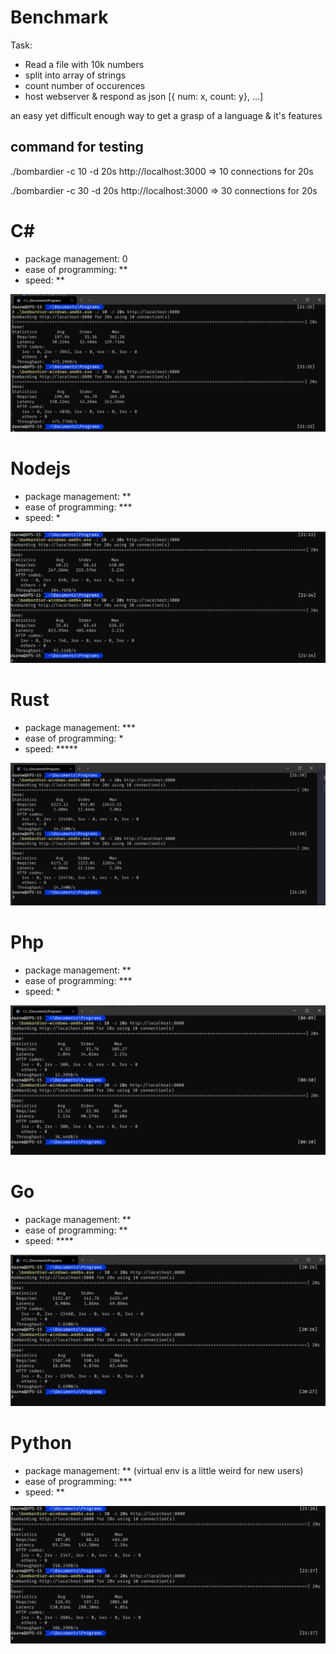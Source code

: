 
# Benchmark

Task:
- Read a file with 10k numbers
- split into array of strings
- count number of occurences
- host webserver & respond as json [{ num: x, count: y}, ...]

an easy yet difficult enough way to get a grasp of a language & it's features


## command for testing

./bombardier -c 10 -d 20s http://localhost:3000 => 10 connections for 20s

./bombardier -c 30 -d 20s http://localhost:3000 => 30 connections for 20s



# C#

- package management: 0
- ease of programming: **
- speed: **

![c# benchmark image](/results/csharp.png?raw=true "C# benchmark")

# Nodejs

- package management: **
- ease of programming: ***
- speed: *

![Node benchmark image](/results/node.png?raw=true "Nodejs benchmark")

# Rust

- package management: ***
- ease of programming: *
- speed: *****

![rust benchmark image](/results/rust.png?raw=true "Rust benchmark")

# Php

- package management: **
- ease of programming: ***
- speed: *

![phpbenchmark image](/results/php.png?raw=true "php benchmark")

# Go

- package management: **
- ease of programming: **
- speed: ****

![Gobenchmark image](/results/go.png?raw=true "Go benchmark")

# Python

- package management: ** (virtual env is a little weird for new users)
- ease of programming: ***
- speed: **

![Gobenchmark image](/results/python.png?raw=true "Go benchmark")